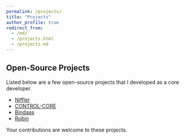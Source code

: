 ```yaml
---
permalink: /projects/
title: "Projects"
author_profile: true
redirect_from: 
  - /md/
  - /projects.html
  - /projects.md
---
```


## Open-Source Projects

Listed below are a few open-source projects that I developed as a core developer.

* [Niffler](https://github.com/Emory-HITI/Niffler/)
* [CONTROL-CORE](https://github.com/ControlCore-Project/)
* [Bindaas](https://github.com/sharmalab/bindaas)
* [Robin](https://github.com/pradeeban/robin)

Your contributions are welcome to these projects.